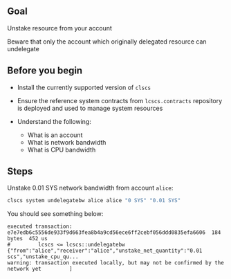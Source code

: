 ## Goal

Unstake resource from your account

Beware that only the account which originally delegated resource can undelegate

## Before you begin

* Install the currently supported version of `clscs`

* Ensure the reference system contracts from `lcscs.contracts` repository is deployed and used to manage system resources

* Understand the following:
  * What is an account
  * What is network bandwidth
  * What is CPU bandwidth

## Steps

Unstake 0.01 SYS network bandwidth from account `alice`:

```sh
clscs system undelegatebw alice alice "0 SYS" "0.01 SYS"
```

You should see something below:

```console
executed transaction: e7e7edb6c5556de933f9d663fea8b4a9cd56ece6ff2cebf056ddd0835efa6606  184 bytes  452 us
#         lcscs <= lcscs::undelegatebw          {"from":"alice","receiver":"alice","unstake_net_quantity":"0.01 scs","unstake_cpu_qu...
warning: transaction executed locally, but may not be confirmed by the network yet         ]
```

